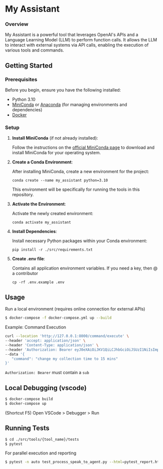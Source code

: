 # My Assistant 

### Overview

My Assistant is a powerful tool that leverages OpenAI's APIs and a Language Learning Model (LLM) to perform function calls. It allows the LLM to interact with external systems via API calls, enabling the execution of various tools and commands. 


## Getting Started

### Prerequisites

Before you begin, ensure you have the following installed:
- Python 3.10
- [MiniConda](https://docs.conda.io/en/latest/miniconda.html) or [Anaconda](https://www.anaconda.com/products/distribution) (for managing environments and dependencies)
- [Docker](https://www.docker.com/products/docker-desktop/)

### Setup

1. **Install MiniConda** (if not already installed):

   Follow the instructions on the [official MiniConda page](https://docs.conda.io/en/latest/miniconda.html) to download and install MiniConda for your operating system.

2. **Create a Conda Environment**:

   After installing MiniConda, create a new environment for the project:

   ```shell
   conda create --name my_assistant python=3.10
   ```

   This environment will be specifically for running the tools in this repository.

3. **Activate the Environment**:

   Activate the newly created environment:

   ```shell
   conda activate my_assistant
   ```

4. **Install Dependencies**:

   Install necessary Python packages within your Conda environment:

   ```shell
   pip install -r ./src/requirements.txt
   ```

5. **Create .env file**:
   
   Contains all application environment variables. If you need a key, then @ a contributor
   ```shell
   cp -rf .env.example .env
   ```

## Usage

Run a local environment (requires online connection for external APIs)
```bash
$ docker-compose -f docker-compose.yml up --build
```

Example: Command Execution
```bash
curl --location 'http://127.0.0.1:8000/command/execute' \
--header 'accept: application/json' \
--header 'Content-Type: application/json' \
--header 'Authorization: Bearer eyJ0eXAiOiJKV1QiLCJhbGciOiJSUzI1NiIsImp0aSI6IjRiNTVmZDhjNzJmMTY2ODU5ZTIxYTQ1OWE1MjFmNzJlYTcyODliNmM0NTRiY2Y1M2RmY2FjOTFmY2EyMDk3YzQwMmJhZmE4MjJkYjdkYjI4In0.eyJhdWQiOiI4OTI1NDEiLCJqdGkiOiI0YjU1ZmQ4YzcyZjE2Njg1OWUyMWE0NTlhNTIxZjcyZWE3Mjg5YjZjNDU0YmNmNTNkZmNhYzkxZmNhMjA5N2M0MDJiYWZhODIyZGI3ZGIyOCIsImlhdCI6MTcwODExOTU5OCwibmJmIjoxNzA4MTE5NTk4LCJleHAiOjE3MDgxMjA0OTgsInN1YiI6IjgwNTEyMjIiLCJzY29wZXMiOltdfQ.LhHobddCix0ffw-WdxP_PbFmtjM7-ubu69dCudy9JNujIfCziFv7DO_J0kGT_LGosUUsbe5WCnWrRd6IRsvz4oP3BcHOMs5yrPSfLkM4c7nslrpqqzJ_Cts5fKJ8FHjz_UNZW4mWqP2riaJYgu--zG0WwxTxRYBX2XsvjW4_6w3MP0Fmr9WcZxzZO02jsGFZQRVAoFYNLytUwTR1i9tRc5LMM3BhTvSL9oq6ZNRUXNose1y4amKSPXU_1xUD1OdeCEn-ttAako-KWukeQLo5pxXcYhAaLwI_i-mhFDHe1R8jSEnoINHetoYyJud7V5aWvuABvsZb0fiGJlansBLRkfe7zndXhaKmiYiFiz_AtYDb3jUBx91sv3Q_Ex799i8zVYx-4LM6HBaCnCWW5buC_UaBl_Bejj3hv-nE-YmhZc_UrMntR5CNegswSp5A55wJkThbFo9BTyX90IH0eS-nUTkd-pNKPXcPtCHcvvqodEy6Ar6zGPrV_HwFYqxZFRl0jCJU7TtptTbii1kgZTgoZmQQNjX7lThTJIfZTq1sq6yT88tJti5p5PKws847DUUA4ilDboVV_1zZmPJKN6-dY-lCNrKIISFIrFdRpy0RK1BgvVGq9pD2ZpiDd-uxUpJum2TV8gimRySBsbIjDzLkIFzaLQYKzv-ZJdA5A0YNpqM' \
--data '{ 
   "command": "change my collection time to 15 mins"
}'
```
`Authorization: Bearer` must contain a `sub` 

## Local Debugging (vscode)
```bash
$ docker-compose build
$ docker-compose up
```
(Shortcut F5) Open VSCode > Debugger > Run 


## Running Tests
```bash
$ cd ./src/tools/{tool_name}/tests
$ pytest
```
 
For parallel execution and reporting
```bash
$ pytest -n auto test_process_speak_to_agent.py --html=pytest_report.html
```

